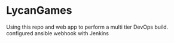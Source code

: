 # LycanGames
Using this repo and web app to perform a multi tier DevOps build.
configured ansible webhook with Jenkins
